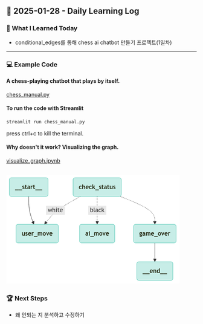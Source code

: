 ## 📅 2025-01-28 - Daily Learning Log

### 📝 What I Learned Today
- conditional_edges를 통해 chess ai chatbot 만들기 프로젝트(1일차)
---

### 💻 Example Code 
#### A chess-playing chatbot that plays by itself.
[chess_manual.py](./chess_manual.py)

#### To run the code with Streamlit
```sh
streamlit run chess_manual.py
```
press ctrl+c to kill the terminal. 

#### Why doesn't it work? Visualizing the graph.
[visualize_graph.ipynb](./visualize_graph.ipynb)

![chess_manual.py 's graph](chess_manual_graph.png)
---

### 🏆 Next Steps
- 왜 안되는 지 분석하고 수정하기